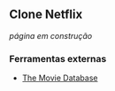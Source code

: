 ## Clone Netflix

*página em construção*

### Ferramentas externas

- [The Movie Database]

[the movie database]: https://www.themoviedb.org
